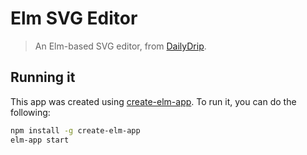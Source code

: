 # Elm SVG Editor
> An Elm-based SVG editor, from [DailyDrip](https://www.dailydrip.com).

## Running it

This app was created using
[create-elm-app](https://github.com/halfzebra/create-elm-app). To run it, you
can do the following:

```sh
npm install -g create-elm-app
elm-app start
```
